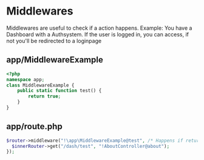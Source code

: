 # Middlewares 
Middlewares are useful to check if a action happens.
Example:
    You have a Dashboard with a Authsystem. If the user is logged in, you can access, if not you'll be redirected to a loginpage

## app/MiddlewareExample
```php
<?php 
namespace app;
class MiddlewareExample {
    public static function test() {
        return true;
    } 
}
```
## app/route.php
```php
$router->middleware("!\app\MiddlewareExample@test", /* Happens if returns false*/ "homepage.php", function($innerRouter) {
  $innerRouter->get("/dash/test", "!AboutController@about");
});
```